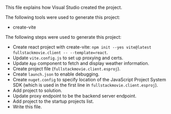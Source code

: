 This file explains how Visual Studio created the project.

The following tools were used to generate this project:
- create-vite

The following steps were used to generate this project:
- Create react project with create-vite: `npm init --yes vite@latest fullstackmovie.client -- --template=react`.
- Update `vite.config.js` to set up proxying and certs.
- Update `App` component to fetch and display weather information.
- Create project file (`fullstackmovie.client.esproj`).
- Create `launch.json` to enable debugging.
- Create `nuget.config` to specify location of the JavaScript Project System SDK (which is used in the first line in `fullstackmovie.client.esproj`).
- Add project to solution.
- Update proxy endpoint to be the backend server endpoint.
- Add project to the startup projects list.
- Write this file.
